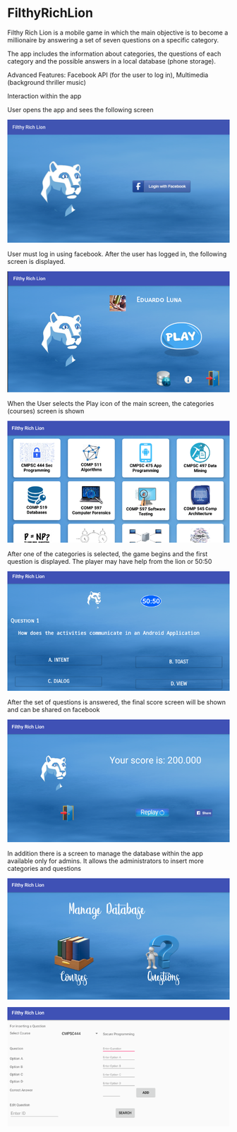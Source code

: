 # FilthyRichLion
Filthy Rich Lion is a mobile game in which the main objective is to become a millionaire by answering a set of seven questions on a specific category.

The app includes the information about categories, the questions of each category and the possible answers in a local database (phone storage). 


Advanced Features: Facebook API (for the user to log in), Multimedia (background thriller music)


Interaction within the app

User opens the app and sees the following screen

![Alt text](img1.png?raw=true "Title")

User must log in using facebook. After the user has logged in, the following screen is displayed.

![Alt text](img2.png?raw=true "Title")

When the User selects the Play icon of the main screen, the categories (courses) screen is shown

![Alt text](img3.png?raw=true "Title")

After one of the categories is selected, the game begins and the first question is displayed. The player may have help from the lion or 50:50

![Alt text](img4.png?raw=true "Title")

After the set of questions is answered, the final score screen will be shown and can be shared on facebook

![Alt text](img5.png?raw=true "Title")

In addition there is a screen to manage the database within the app available only for admins. It allows the administrators to insert more categories and questions

![Alt text](img6.png?raw=true "Title")


![Alt text](img7.png?raw=true "Title")




